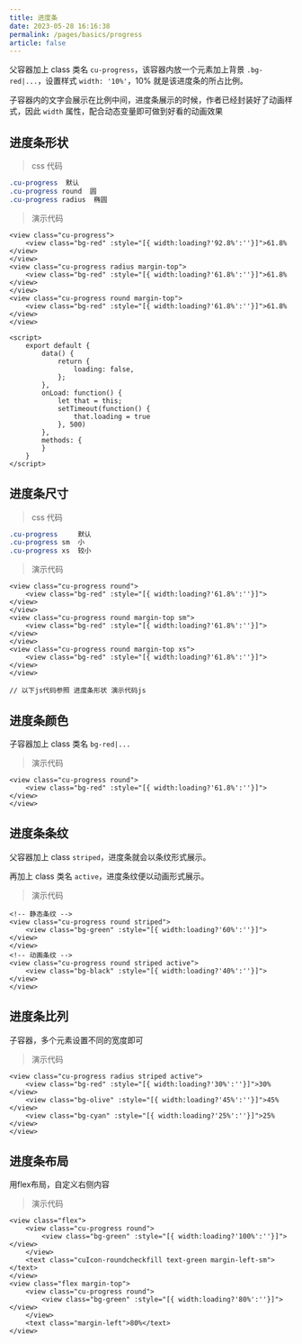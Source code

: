 ```yaml
---
title: 进度条
date: 2023-05-28 16:16:38
permalink: /pages/basics/progress
article: false
---
```


父容器加上 class 类名 `cu-progress`，该容器内放一个元素加上背景 `.bg-red|...`，设置样式 `width: '10%'`，10% 就是该进度条的所占比例。

子容器内的文字会展示在比例中间，进度条展示的时候，作者已经封装好了动画样式，因此 `width` 属性，配合动态变量即可做到好看的动画效果

## 进度条形状

> css 代码
```css
.cu-progress  默认　
.cu-progress round  圆
.cu-progress radius  椭圆
```

> 演示代码
```vue
<view class="cu-progress">
    <view class="bg-red" :style="[{ width:loading?'92.8%':''}]">61.8%</view>
</view>
<view class="cu-progress radius margin-top">
    <view class="bg-red" :style="[{ width:loading?'61.8%':''}]">61.8%</view>
</view>
<view class="cu-progress round margin-top">
    <view class="bg-red" :style="[{ width:loading?'61.8%':''}]">61.8%</view>
</view>

<script>
	export default {
		data() {
			return {
				loading: false,
			};
		},
		onLoad: function() {
			let that = this;
			setTimeout(function() {
				that.loading = true
			}, 500)
		},
		methods: {
		}
	}
</script>
```

## 进度条尺寸

> css 代码
```css
.cu-progress     默认  
.cu-progress sm  小    
.cu-progress xs  较小 
```

> 演示代码
```vue
<view class="cu-progress round">
    <view class="bg-red" :style="[{ width:loading?'61.8%':''}]"></view>
</view>
<view class="cu-progress round margin-top sm">
    <view class="bg-red" :style="[{ width:loading?'61.8%':''}]"></view>
</view>
<view class="cu-progress round margin-top xs">
    <view class="bg-red" :style="[{ width:loading?'61.8%':''}]"></view>
</view>

// 以下js代码参照 进度条形状 演示代码js
```

## 进度条颜色

子容器加上 class 类名 `bg-red|...`

> 演示代码
```vue
<view class="cu-progress round">
    <view class="bg-red" :style="[{ width:loading?'61.8%':''}]"></view>
</view>
```

## 进度条条纹

父容器加上 class `striped`，进度条就会以条纹形式展示。

再加上 class 类名 `active`，进度条纹便以动画形式展示。

> 演示代码
```vue
<!-- 静态条纹 -->
<view class="cu-progress round striped">
    <view class="bg-green" :style="[{ width:loading?'60%':''}]"></view>
</view>
<!-- 动画条纹 -->
<view class="cu-progress round striped active">
    <view class="bg-black" :style="[{ width:loading?'40%':''}]"></view>
</view>
```

## 进度条比列

子容器，多个元素设置不同的宽度即可

> 演示代码
```vue
<view class="cu-progress radius striped active">
    <view class="bg-red" :style="[{ width:loading?'30%':''}]">30%</view>
    <view class="bg-olive" :style="[{ width:loading?'45%':''}]">45%</view>
    <view class="bg-cyan" :style="[{ width:loading?'25%':''}]">25%</view>
</view>
```

## 进度条布局

用flex布局，自定义右侧内容

> 演示代码
```vue
<view class="flex">
    <view class="cu-progress round">
        <view class="bg-green" :style="[{ width:loading?'100%':''}]"></view>
    </view>
    <text class="cuIcon-roundcheckfill text-green margin-left-sm"></text>
</view>
<view class="flex margin-top">
    <view class="cu-progress round">
        <view class="bg-green" :style="[{ width:loading?'80%':''}]"></view>
    </view>
    <text class="margin-left">80%</text>
</view>
```